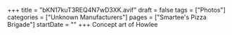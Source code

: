 +++
title = "bKN17kuT3REQ4N7wD3XK.avif"
draft = false
tags = ["Photos"]
categories = ["Unknown Manufacturers"]
pages = ["Smartee's Pizza Brigade"]
startDate = ""
+++
Concept art of Howlee
